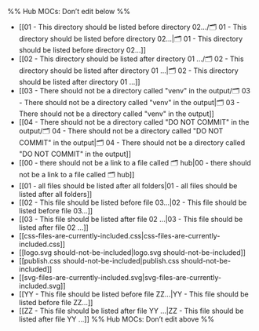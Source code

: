 %% Hub MOCs: Don’t edit below  %%
-  [[01 - This directory should be listed before directory 02.../🗂️ 01 - This directory should be listed before directory 02...|🗂️ 01 - This directory should be listed before directory 02...]]
-  [[02 - This directory should be listed after directory 01 .../🗂️ 02 - This directory should be listed after directory 01 ...|🗂️ 02 - This directory should be listed after directory 01 ...]]
-  [[03 - There should not be a directory called "venv" in the output/🗂️ 03 - There should not be a directory called "venv" in the output|🗂️ 03 - There should not be a directory called "venv" in the output]]
-  [[04 - There should not be a directory called "DO NOT COMMIT" in the output/🗂️ 04 - There should not be a directory called "DO NOT COMMIT" in the output|🗂️ 04 - There should not be a directory called "DO NOT COMMIT" in the output]]
-  [[00 - there should not be a link to a file called 🗂️ hub|00 - there should not be a link to a file called 🗂️ hub]]
-  [[01 - all files should be listed after all folders|01 - all files should be listed after all folders]]
-  [[02 - This file should be listed before file 03...|02 - This file should be listed before file 03...]]
-  [[03 - This file should be listed after file 02 ...|03 - This file should be listed after file 02 ...]]
-  [[css-files-are-currently-included.css|css-files-are-currently-included.css]]
-  [[logo.svg should-not-be-included|logo.svg should-not-be-included]]
-  [[publish.css should-not-be-included|publish.css should-not-be-included]]
-  [[svg-files-are-currently-included.svg|svg-files-are-currently-included.svg]]
-  [[YY - This file should be listed before file ZZ...|YY - This file should be listed before file ZZ...]]
-  [[ZZ - This file should be listed after file YY ...|ZZ - This file should be listed after file YY ...]]
%% Hub MOCs: Don’t edit above  %%
